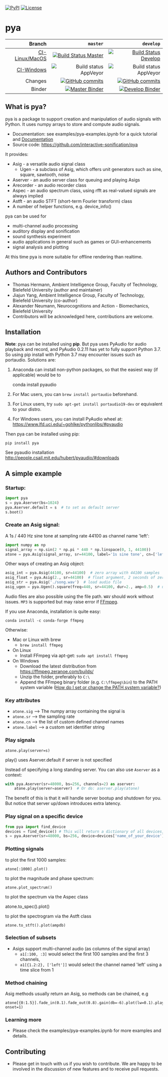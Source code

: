 [![PyPI](https://img.shields.io/pypi/v/pya.svg)](https://pypi.org/project/pya)
[![License](https://img.shields.io/github/license/interactive-sonification/pya.svg)](LICENSE)

# pya

|Branch|`master`|`develop`|
|------:|--------:|---------:|
|[CI-Linux/MacOS](https://github.com/interactive-sonification/pya/actions/workflows/pya-ci.yaml) | [![Build Status Master](https://github.com/interactive-sonification/pya/actions/workflows/pya-ci.yaml/badge.svg?branch=master)](https://github.com/interactive-sonification/pya/actions/workflows/pya-ci.yaml?query=branch%3Amaster) | [![Build Status Develop](https://github.com/interactive-sonification/pya/actions/workflows/pya-ci.yaml/badge.svg?branch=develop)](https://github.com/interactive-sonification/pya/actions/workflows/pya-ci.yaml?query=branch%3Adevelop) |
|[CI-Windows](https://ci.appveyor.com/project/aleneum/pya-b7gkx/)| ![Build status AppVeyor](https://ci.appveyor.com/api/projects/status/vn61qeri0uyxeedv/branch/master?svg=true) | ![Build status AppVeyor](https://ci.appveyor.com/api/projects/status/vn61qeri0uyxeedv/branch/develop?svg=true) | 
|Changes|[![GitHub commits](https://img.shields.io/github/commits-since/interactive-sonification/pya/v0.5.0/master.svg)](https://github.com/interactive-sonification/pya/compare/v0.5.0...master) | [![GitHub commits](https://img.shields.io/github/commits-since/interactive-sonification/pya/v0.5.0/develop.svg)](https://github.com/interactive-sonification/pya/compare/v0.5.0...develop) |
|Binder|[![Master Binder](https://mybinder.org/badge_logo.svg)](https://mybinder.org/v2/gh/interactive-sonification/pya/master?filepath=examples%2Fpya-examples.ipynb) | [![Develop Binder](https://mybinder.org/badge_logo.svg)](https://mybinder.org/v2/gh/interactive-sonification/pya/develop?filepath=examples%2Fpya-examples.ipynb) |

## What is pya?

pya is a package to support creation and manipulation of audio signals with Python.
It uses numpy arrays to store and compute audio signals.

  * Documentation: see examples/pya-examples.ipynb for a quick tutorial and [Documentation](https://interactive-sonification.github.io/pya/index.html)
  * Source code: https://github.com/interactive-sonification/pya

It provides:

  * Asig - a versatile audio signal class 
      * Ugen - a subclass of Asig, which offers unit generators 
        such as sine, square, sawtooth, noise
  * Aserver - an audio server class for queuing and playing Asigs
  * Arecorder - an audio recorder class
  * Aspec - an audio spectrum class, using rfft as real-valued signals are always implied
  * Astft - an audio STFT (short-term Fourier transform) class
  * A number of helper functions, e.g. device_info()

pya can be used for
* multi-channel audio processing
* auditory display and sonification
* sound synthesis experiment
* audio applications in general such as games or GUI-enhancements
* signal analysis and plotting
  
At this time pya is more suitable for offline rendering than realtime.

## Authors and Contributors

* Thomas Hermann, Ambient Intelligence Group, Faculty of Technology, Bielefeld University (author and maintainer)
* Jiajun Yang, Ambient Intelligence Group, Faculty of Technology, Bielefeld University (co-author)
* Alexander Neumann, Neurocognitions and Action - Biomechanics, Bielefeld University
* Contributors will be acknowledged here, contributions are welcome.

## Installation

<!-- **Disclaimer**: We are currently making sure that pya can be uploaded to PyPI, until then clone the master branch and from inside the pya directory install via `pip install -e .` -->

**Note**: pya can be installed using **pip**. But pya uses PyAudio for audio playback and record, and PyAudio 0.2.11 has yet to fully support Python 3.7. So using pip install with Python 3.7 may encounter issues such as portaudio. Solutions are:

1. Anaconda can install non-python packages, so that the easiest way (if applicable) would be to 

    conda install pyaudio

2. For Mac users, you can `brew install portaudio` beforehand. 

3. For Linux users, try `sudo apt-get install portaudio19-dev` or equivalent to your distro.

4. For Windows users, you can install PyAudio wheel at:
https://www.lfd.uci.edu/~gohlke/pythonlibs/#pyaudio

Then pya can be installed using pip:

    pip install pya


See pyaudio installation http://people.csail.mit.edu/hubert/pyaudio/#downloads

## A simple example

### Startup:

```Python
import pya
s = pya.Aserver(bs=1024)
pya.Aserver.default = s  # to set as default server
s.boot()
```

### Create an Asig signal:

A 1s / 440 Hz sine tone at sampling rate 44100 as channel name 'left':

```Python
import numpy as np
signal_array = np.sin(2 * np.pi * 440 * np.linspace(0, 1, 44100))
atone = pya.Asig(signal_array, sr=44100, label='1s sine tone', cn=['left'])
```

Other ways of creating an Asig object:

```Python
asig_int = pya.Asig(44100, sr=44100)  # zero array with 44100 samples
asig_float = pya.Asig(2., sr=44100)  # float argument, 2 seconds of zero array
asig_str = pya.Asig('./song.wav')  # load audio file
asig_ugen = pya.Ugen().square(freq=440, sr=44100, dur=2., amp=0.5)  # using Ugen class to create common waveforms
```

Audio files are also possible using the file path. `WAV` should work without issues. `MP3` is supported but may raise error if [FFmpeg](https://ffmpeg.org/).

If you use Anaconda, installation is quite easy:

`conda install -c conda-forge ffmpeg`

Otherwise:

* Mac or Linux with brew
    - `brew install ffmpeg`
* On Linux
    - Install FFmpeg via apt-get: `sudo apt install ffmpeg`
* On Windows
    - Download the latest distribution from https://ffmpeg.zeranoe.com/builds/
    - Unzip the folder, preferably to `C:\`
    - Append the FFmpeg binary folder (e.g. `C:\ffmpeg\bin`) to the PATH system variable ([How do I set or change the PATH system variable?](https://www.java.com/en/download/help/path.xml))
### Key attributes
* `atone.sig`  --> The numpy array containing the signal is 
* `atone.sr`  --> the sampling rate
* `atone.cn` --> the list of custom defined channel names
* `atone.label` --> a custom set identifier string

### Play signals

    atone.play(server=s)  

play() uses Aserver.default if server is not specified

Instead of specifying a long standing server. You can also use `Aserver` as a context:

```Python
with pya.Aserver(sr=48000, bs=256, channels=2) as aserver:
    atone.play(server=aserver)  # Or do: aserver.play(atone)
```

The benefit of this is that it will handle server bootup and shutdown for you. But notice that server up/down introduces extra latency.

### Play signal on a specific device

```Python
from pya import find_device
devices = find_device() # This will return a dictionary of all devices, with their index, name, channels.
s = pya.Aserver(sr=48000, bs=256, device=devices['name_of_your_device']['index'])
```


### Plotting signals

to plot the first 1000 samples:

    atone[:1000].plot()

to plot the magnitude and phase spectrum:

    atone.plot_spectrum()

to plot the spectrum via the Aspec class

   atone.to_spec().plot()

to plot the spectrogram via the Astft class

    atone.to_stft().plot(ampdb)

### Selection of subsets
* Asigs support multi-channel audio (as columns of the signal array)
  * `a1[:100, :3]` would select the first 100 samples and the first 3 channels, 
  * `a1[{1.2:2}, ['left']]` would select the channel named 'left' using a time slice from 1

### Method chaining
Asig methods usually return an Asig, so methods can be chained, e.g

    atone[{0:1.5}].fade_in(0.1).fade_out(0.8).gain(db=-6).plot(lw=0.1).play(rate=0.4, onset=1)

### Learning more
* Please check the examples/pya-examples.ipynb for more examples and details.


## Contributing 
* Please get in touch with us if you wish to contribute. We are happy to be involved in the discussion of new features and to receive pull requests.

